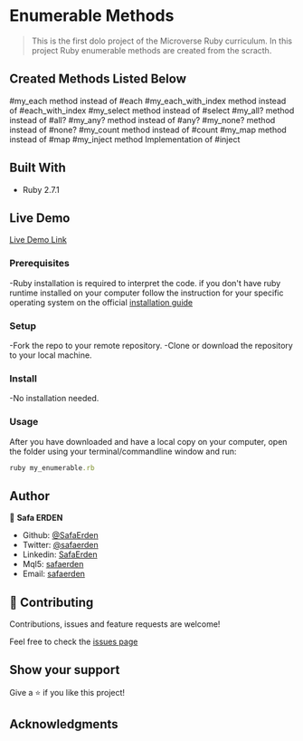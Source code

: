 # Enumerable Methods

> This is the first dolo project of the Microverse Ruby curriculum. In this project Ruby enumerable methods are created from the scracth.

## Created Methods Listed Below
#my_each method instead of #each
#my_each_with_index method instead of #each_with_index
#my_select method instead of #select
#my_all? method instead of #all?
#my_any? method instead of #any?
#my_none? method instead of #none?
#my_count method instead of #count
#my_map method instead of #map
#my_inject method Implementation of #inject

## Built With

- Ruby 2.7.1

## Live Demo

[Live Demo Link](https://repl.it/@SafaErden/My-Enumerable-Methods)

### Prerequisites

-Ruby installation is required to interpret the code. if you don't have ruby runtime installed on your computer follow the instruction for your specific operating system on the official [installation guide](https://www.ruby-lang.org/en/documentation/installation/)

### Setup

-Fork the repo to your remote repository.
-Clone or download the repository to your local machine.

### Install

-No installation needed.

### Usage

After you have downloaded and have a local copy on your computer, open the folder using your terminal/commandline window and run:
```ruby
ruby my_enumerable.rb
```
## Author

👤 **Safa ERDEN**

- Github: [@SafaErden](https://github.com/SafaErden)
- Twitter: [@safaerden](https://twitter.com/safaerden)
- Linkedin: [SafaErden](https://www.linkedin.com/in/safaerden/)
- Mql5: [safaerden](https://www.mql5.com/en/users/safaerden)
- Email: [safaerden](mailto:safaerden@gmail.com)

## 🤝 Contributing

Contributions, issues and feature requests are welcome!

Feel free to check the [issues page](https://github.com/SafaErden/Enumerables/issues)

## Show your support

Give a ⭐️ if you like this project!

## Acknowledgments
